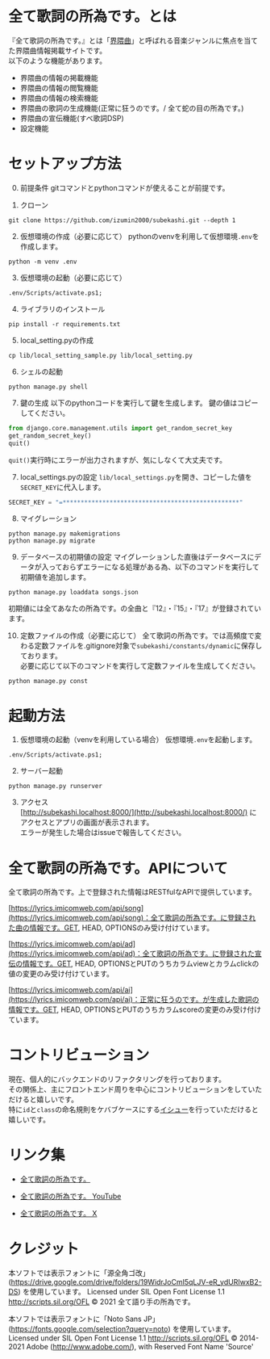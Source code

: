 # 全て歌詞の所為です。とは  
『全て歌詞の所為です。』とは「[界隈曲](https://dic.nicovideo.jp/a/%E7%95%8C%E9%9A%88%E6%9B%B2)」と呼ばれる音楽ジャンルに焦点を当てた界隈曲情報掲載サイトです。  
以下のような機能があります。
- 界隈曲の情報の掲載機能
- 界隈曲の情報の閲覧機能
- 界隈曲の情報の検索機能
- 界隈曲の歌詞の生成機能(正常に狂うのです。/ 全て蛇の目の所為です。)
- 界隈曲の宣伝機能(すべ歌詞DSP)
- 設定機能

# セットアップ方法
0. 前提条件
gitコマンドとpythonコマンドが使えることが前提です。

1. クローン
```
git clone https://github.com/izumin2000/subekashi.git --depth 1
```

2. 仮想環境の作成（必要に応じて）
pythonのvenvを利用して仮想環境`.env`を作成します。
```
python -m venv .env
```

3. 仮想環境の起動（必要に応じて）
```
.env/Scripts/activate.ps1;
```

4. ライブラリのインストール
```
pip install -r requirements.txt
```

5. local_setting.pyの作成
```
cp lib/local_setting_sample.py lib/local_setting.py
```

6. シェルの起動
```
python manage.py shell
```

7. 鍵の生成
以下のpythonコードを実行して鍵を生成します。
鍵の値はコピーしてください。
```py
from django.core.management.utils import get_random_secret_key
get_random_secret_key()
quit()
```
`quit()`実行時にエラーが出力されますが、気にしなくて大丈夫です。

7. local_settings.pyの設定
`lib/local_settings.py`を開き、コピーした値を`SECRET_KEY`に代入します。  
```py
SECRET_KEY = "=*************************************************"
```

8. マイグレーション
```
python manage.py makemigrations
python manage.py migrate
```

9. データベースの初期値の設定
マイグレーションした直後はデータベースにデータが入っておらずエラーになる処理がある為、以下のコマンドを実行して初期値を追加します。
```
python manage.py loaddata songs.json
```
初期値には全てあなたの所為です。の全曲と『12』・『15』・『17』が登録されています。

10. 定数ファイルの作成（必要に応じて）
全て歌詞の所為です。では高頻度で変わる定数ファイルを.gitignore対象で`subekashi/constants/dynamic`に保存しております。  
必要に応じて以下のコマンドを実行して定数ファイルを生成してください。
```
python manage.py const
```

# 起動方法
1. 仮想環境の起動（venvを利用している場合）
仮想環境`.env`を起動します。
```
.env/Scripts/activate.ps1;
```

2. サーバー起動
```
python manage.py runserver
```
3. アクセス  
[http://subekashi.localhost:8000/](http://subekashi.localhost:8000/) にアクセスとアプリの画面が表示されます。  
エラーが発生した場合はissueで報告してください。

# 全て歌詞の所為です。APIについて  
全て歌詞の所為です。上で登録された情報はRESTfulなAPIで提供しています。  

[https://lyrics.imicomweb.com/api/song](https://lyrics.imicomweb.com/api/song)：全て歌詞の所為です。に登録された曲の情報です。GET, HEAD, OPTIONSのみ受け付けています。

[https://lyrics.imicomweb.com/api/ad](https://lyrics.imicomweb.com/api/ad)：全て歌詞の所為です。に登録された宣伝の情報です。GET, HEAD, OPTIONSとPUTのうちカラムviewとカラムclickの値の変更のみ受け付けています。

[https://lyrics.imicomweb.com/api/ai](https://lyrics.imicomweb.com/api/ai)：正常に狂うのです。が生成した歌詞の情報です。GET, HEAD, OPTIONSとPUTのうちカラムscoreの変更のみ受け付けています。


# コントリビューション
現在、個人的にバックエンドのリファクタリングを行っております。  
その関係上、主にフロントエンド周りを中心にコントリビューションをしていただけると嬉しいです。  
特に`id`と`class`の命名規則をケバブケースにする[イシュー](https://github.com/izumin2000/subekashi/issues/316)を行っていただけると嬉しいです。

# リンク集
- [全て歌詞の所為です。](https://lyrics.imicomweb.com/)

- [全て歌詞の所為です。 YouTube](https://www.youtube.com/@subekashi)

- [全て歌詞の所為です。 X](https://twitter.com/subekashi)


# クレジット
本ソフトでは表示フォントに「源全角ゴ改」(https://drive.google.com/drive/folders/19WidrJoCmI5qLJV-eR_ydURIwxB2-DS) を使用しています。
Licensed under SIL Open Font License 1.1 http://scripts.sil.org/OFL
© 2021 全て語り手の所為です。

本ソフトでは表示フォントに「Noto Sans JP」(https://fonts.google.com/selection?query=noto) を使用しています。
Licensed under SIL Open Font License 1.1 http://scripts.sil.org/OFL
© 2014-2021 Adobe (http://www.adobe.com/), with Reserved Font Name 'Source'